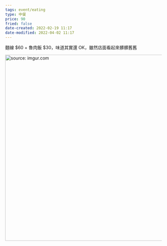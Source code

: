 ```yaml
---
tags: event/eating
type: 中餐
price: 90
fried: false
date-created: 2022-02-19 11:17
date-modified: 2022-04-02 11:17
---
```


麵線 $60 + 魯肉飯 $30，味道其實還 OK，雖然店面看起來髒髒舊舊

<a href="https://imgur.com/qG60e0B"><img src="https://i.imgur.com/qG60e0B.jpg" title="source: imgur.com" width="600px"/></a>

